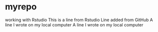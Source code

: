 # myrepo
working with Rstudio
This is a line from Rstudio
Line added from GitHub
A line I wrote on my local computer
A line I wrote on my local computer

